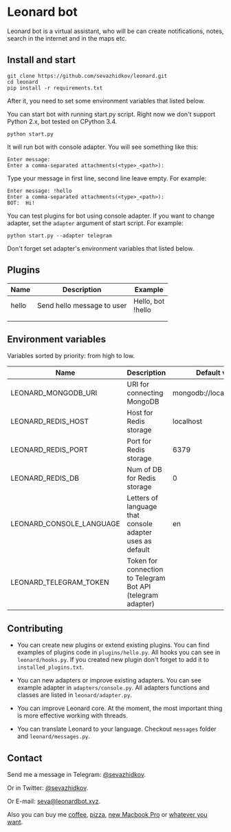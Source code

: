 # Leonard bot
Leonard bot is a virtual assistant, who will be can create notifications, notes, search in the internet and in the maps etc.
## Install and start
```
git clone https://github.com/sevazhidkov/leonard.git
cd leonard
pip install -r requirements.txt
```
After it, you need to set some environment variables that listed below.

You can start bot with running start.py script. Right now we don't support Python 2.x, bot tested on CPython 3.4.
```
python start.py
```
It will run bot with console adapter. You will see something like this:
```
Enter message:
Enter a comma-separated attachments(<type>_<path>):
```
Type your message in first line, second line leave empty. For example:
```
Enter message: !hello
Enter a comma-separated attachments(<type>_<path>):
BOT:  Hi!
```
You can test plugins for bot using console adapter. If you want to change adapter, set the ```adapter``` argument
of start script. For example:
```
python start.py --adapter telegram
```
Don't forget set adapter's environment variables that listed below.
## Plugins
| Name  | Description                | Example              |
|-------|----------------------------|----------------------|
| hello | Send hello message to user | Hello, bot<br>!hello |
|       |                            |                      |
|       |                            |                      |
## Environment variables
Variables sorted by priority: from high to low.

| Name                       | Description                                                 | Default value             |
|----------------------------|-------------------------------------------------------------|---------------------------|
| LEONARD\_MONGODB\_URI      | URI for connecting MongoDB                                  | mongodb://localhost:27017 |
| LEONARD\_REDIS\_HOST       | Host for Redis storage                                      | localhost                 |
| LEONARD\_REDIS\_PORT       | Port for Redis storage                                      | 6379                      |
| LEONARD\_REDIS\_DB         | Num of DB for Redis storage                                 | 0                         |
| LEONARD\_CONSOLE\_LANGUAGE | Letters of language that console adapter uses as default    | en                        |
| LEONARD\_TELEGRAM_TOKEN    | Token for connection to Telegram Bot API (telegram adapter) |                           |

## Contributing
* You can create new plugins or extend existing plugins. You can find examples of
plugins code in ```plugins/hello.py```. All hooks you can see in ```leonard/hooks.py```.
If you created new plugin don't forget to add it to ```installed_plugins.txt```.

* You can new adapters or improve existing adapters. You can see example adapter in
```adapters/console.py```. All adapters functions and classes are listed in ```leonard/adapter.py```.

* You can improve Leonard core. At the moment, the most important thing is more effective working with threads.

* You can translate Leonard to your language. Checkout ```messages``` folder and ```leonard/messages.py```.

## Contact
Send me a message in Telegram: [@sevazhidkov](https://telegram.me/sevazhidkov).

Or in Twitter: [@sevazhidkov](https://twitter.com/sevazhidkov).

Or E-mail: [seva@leonardbot.xyz](mailto:seva@leonardbot.xyz).

Also you can buy me [coffee](https://paypal.me/sevazhidkov/5USD), [pizza](https://paypal.me/sevazhidkov/10USD),
[new Macbook Pro](https://paypal.me/sevazhidkov/2408USD) or [whatever you want](https://paypal.me/sevazhidkov).